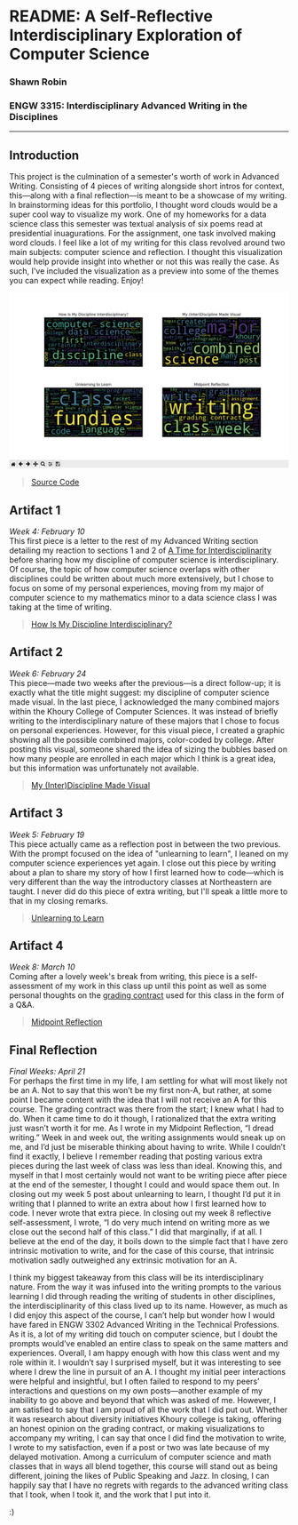 # README: A Self-Reflective Interdisciplinary Exploration of Computer Science
### Shawn Robin
### ENGW 3315: Interdisciplinary Advanced Writing in the Disciplines
---
## Introduction
This project is the culmination of a semester's worth of work in Advanced Writing. Consisting of 4 pieces of writing alongside short intros for context, this—along with a final reflection—is meant to be a showcase of my writing. In brainstorming ideas for this portfolio, I thought word clouds would be a super cool way to visualize my work. One of my homeworks for a data science class this semester was textual analysis of six poems read at presidential inuagurations. For the assignment, one task involved making word clouds. I feel like a lot of my writing for this class revolved around two main subjects: computer science and reflection. I thought this visualization would help provide insight into whether or not this was really the case. As such, I've included the visualization as a preview into some of the themes you can expect while reading. Enjoy!

![word_clouds.png](word_clouds.png)
> [Source Code](word_cloud_generator.py)

## Artifact 1
*Week 4: February 10*  
This first piece is a letter to the rest of my Advanced Writing section detailing my reaction to sections 1 and 2 of [A Time for Interdisciplinarity](a_time_for_interdisciplinarity.pdf) before sharing how my discipline of computer science is interdisciplinary. Of course, the topic of how computer science overlaps with other disciplines could be written about much more extensively, but I chose to focus on some of my personal experiences, moving from my major of computer science to my mathematics minor to a data science class I was taking at the time of writing. 

> [How Is My Discipline Interdisciplinary?](how_is_my_discipline_interdisciplinary.md)

## Artifact 2
*Week 6: February 24*  
This piece—made two weeks after the previous—is a direct follow-up; it is exactly what the title might suggest: my discipline of computer science made visual. In the last piece, I acknowledged the many combined majors within the Khoury College of Computer Sciences. It was instead of briefly writing to the interdisciplinary nature of these majors that I chose to focus on personal experiences. However, for this visual piece, I created a graphic showing all the possible combined majors, color-coded by college. After posting this visual, someone shared the idea of sizing the bubbles based on how many people are enrolled in each major which I think is a great idea, but this information was unfortunately not available.

> [My (Inter)Discipline Made Visual](my_discipline_made_visual.md)

## Artifact 3
*Week 5: February 19*  
This piece actually came as a reflection post in between the two previous. With the prompt focused on the idea of "unlearning to learn", I leaned on my computer science experiences yet again. I close out this piece by writing about a plan to share my story of how I first learned how to code—which is very different than the way the introductory classes at Northeastern are taught. I never did do this piece of extra writing, but I'll speak a little more to that in my closing remarks.

> [Unlearning to Learn](unlearning_to_learn.md)

## Artifact 4
*Week 8: March 10*  
Coming after a lovely week's break from writing, this piece is a self-assessment of my work in this class up until this point as well as some personal thoughts on the [grading contract](grading_contract.pdf) used for this class in the form of a Q&A.

> [Midpoint Reflection](midpoint_reflection.md)

## Final Reflection
*Final Weeks: April 21*  
For perhaps the first time in my life, I am settling for what will most likely not be an A. Not to say that this won’t be my first non-A, but rather, at some point I became content with the idea that I will not receive an A for this course. The grading contract was there from the start; I knew what I had to do. When it came time to do it though, I rationalized that the extra writing just wasn’t worth it for me. As I wrote in my Midpoint Reflection, “I dread writing.” Week in and week out, the writing assignments would sneak up on me, and I’d just be miserable thinking about having to write. While I couldn’t find it exactly, I believe I remember reading that posting various extra pieces during the last week of class was less than ideal. Knowing this, and myself in that I most certainly would not want to be writing piece after piece at the end of the semester, I thought I could and would space them out. In closing out my week 5 post about unlearning to learn, I thought I’d put it in writing that I planned to write an extra about how I first learned how to code. I never wrote that extra piece. In closing out my week 8 reflective self-assessment, I wrote, “I do very much intend on writing more as we close out the second half of this class.” I did that marginally, if at all. I believe at the end of the day, it boils down to the simple fact that I have zero intrinsic motivation to write, and for the case of this course, that intrinsic motivation sadly outweighed any extrinsic motivation for an A. 

I think my biggest takeaway from this class will be its interdisciplinary nature. From the way it was infused into the writing prompts to the various learning I did through reading the writing of students in other disciplines, the interdisciplinarity of this class lived up to its name. However, as much as I did enjoy this aspect of the course, I can’t help but wonder how I would have fared in ENGW 3302 Advanced Writing in the Technical Professions. As it is, a lot of my writing did touch on computer science, but I doubt the prompts would’ve enabled an entire class to speak on the same matters and experiences. Overall, I am happy enough with how this class went and my role within it. I wouldn’t say I surprised myself, but it was interesting to see where I drew the line in pursuit of an A. I thought my initial peer interactions were helpful and insightful, but I often failed to respond to my peers’ interactions and questions on my own posts—another example of my inability to go above and beyond that which was asked of me. However, I am satisfied to say that I am proud of all the work that I did put out. Whether it was research about diversity initiatives Khoury college is taking, offering an honest opinion on the grading contract, or making visualizations to accompany my writing, I can say that once I did find the motivation to write, I wrote to my satisfaction, even if a post or two was late because of my delayed motivation. Among a curriculum of computer science and math classes that in ways all blend together, this course will stand out as being different, joining the likes of Public Speaking and Jazz. In closing, I can happily say that I have no regrets with regards to the advanced writing class that I took, when I took it, and the work that I put into it.

:)
